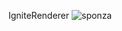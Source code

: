 IgniteRenderer
![sponza](https://user-images.githubusercontent.com/10871343/93988195-5744f680-fd80-11ea-9e37-95c5363e6e0b.png)

